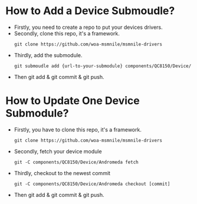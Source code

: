 # How to Add a Device Submoudle?
- Firstly, you need to create a repo to put your devices drivers.
- Secondly, clone this repo, it's a framework.
  ```
  git clone https://github.com/woa-msmnile/msmnile-drivers
  ```
- Thirdly, add the submodule.
  ```
  git submoudle add {url-to-your-submodule} components/QC8150/Device/
  ```
- Then git add & git commit & git push.

# How to Update One Device Submodule?
- Firstly, you have to clone this repo, it's a framework.
  ```
  git clone https://github.com/woa-msmnile/msmnile-drivers
  ```
- Secondly, fetch your device module
  ```
  git -C components/QC8150/Device/Andromeda fetch
  ```
- Thirdly, checkout to the newest commit
  ```
  git -C components/QC8150/Device/Andromeda checkout [commit]
  ```
- Then git add & git commit & git push.
